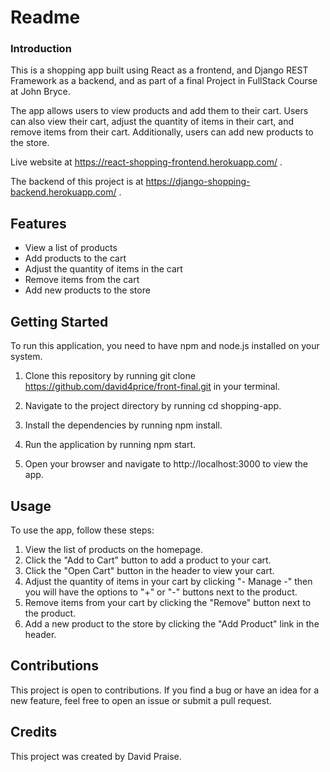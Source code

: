 # Readme
### Introduction
This is a shopping app built using React as a frontend, and Django REST Framework as a backend, and as part of a final Project in FullStack Course at John Bryce.

The app allows users to view products and add them to their cart. Users can also view their cart, adjust the quantity of items in their cart, and remove items from their cart. Additionally, users can add new products to the store.

Live website at https://react-shopping-frontend.herokuapp.com/ .

The backend of this project is at https://django-shopping-backend.herokuapp.com/ .

## Features
- View a list of products
- Add products to the cart
- Adjust the quantity of items in the cart
- Remove items from the cart
- Add new products to the store
## Getting Started
To run this application, you need to have npm and node.js installed on your system.

1. Clone this repository by running git clone https://github.com/david4price/front-final.git in your terminal.

2. Navigate to the project directory by running cd shopping-app.

3. Install the dependencies by running npm install.

4. Run the application by running npm start.

5. Open your browser and navigate to http://localhost:3000 to view the app.

## Usage
To use the app, follow these steps:

1. View the list of products on the homepage.
2. Click the "Add to Cart" button to add a product to your cart.
3. Click the "Open Cart" button in the header to view your cart.
4. Adjust the quantity of items in your cart by clicking "- Manage -" then you will have the options to "+" or "-" buttons next to the product.
5. Remove items from your cart by clicking the "Remove" button next to the product.
6. Add a new product to the store by clicking the "Add Product" link in the header.
## Contributions
This project is open to contributions. If you find a bug or have an idea for a new feature, feel free to open an issue or submit a pull request.
## Credits
This project was created by David Praise.